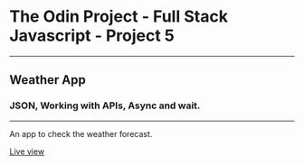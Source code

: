 # The Odin Project - Full Stack Javascript - Project 5

---

## Weather App

### JSON, Working with APIs, Async and wait.

---

An app to check the weather forecast.

[Live view](https://thiagorvasques.github.io/weatherapp/)
